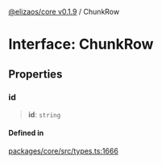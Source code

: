 [@elizaos/core v0.1.9](../index.md) / ChunkRow

# Interface: ChunkRow

## Properties

### id

> **id**: `string`

#### Defined in

[packages/core/src/types.ts:1666](https://github.com/abilmansuryeshmuratov/tutorial_agent/blob/main/packages/core/src/types.ts#L1666)
